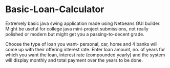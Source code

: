 # Basic-Loan-Calculator
Extremely basic java swing application made using Netbeans GUI builder. Might be useful for college java mini-project submissions, not really polished or modern but might get you a passing-to-decent grade.

Choose the type of loan you want- personal, car, home and 4 banks will come up with their offering interest rate. Enter loan amount, no. of years for which you want the loan, interest rate (compounded yearly) and the system will display monthly and total payment over the years to be done.


